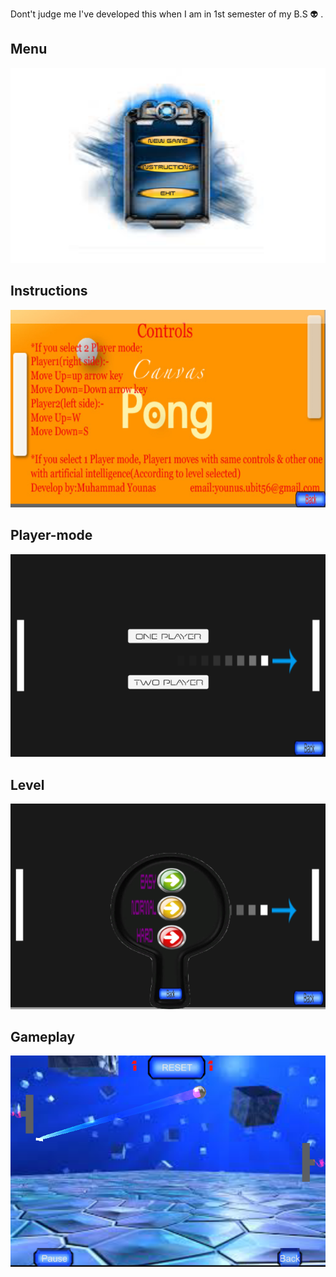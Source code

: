 Dont't judge me I've developed this when I am in 1st semester of my B.S :alien: .
<h2> Menu </h2>           

![menu](images/menu.png)

<h2> Instructions </h2>

![instructions](images/instructions.png)

<h2> Player-mode </h2>

![player-mode](images/player-mode.png)

<h2> Level </h2>

![level](images/level.png)

<h2> Gameplay </h2>

![gameplay](images/gameplay.png)
